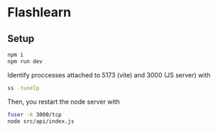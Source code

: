 # Flashlearn


## Setup

```bash
npm i
npm run dev
```

Identify proccesses attached to 5173 (vite) and 3000 (JS server) with

```bash
ss -tunelp
```

Then, you restart the node server with

```bash
fuser -k 3000/tcp
node src/api/index.js
```